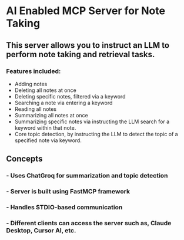# AI Enabled MCP Server for Note Taking
## This server allows you to instruct an LLM to perform note taking and retrieval tasks.
### Features included:
- Adding notes
- Deleting all notes at once
- Deleting specific notes, filtered via a keyword
- Searching a note via entering a keyword
- Reading all notes 
- Summarizing all notes at once
- Summarizing specific notes via instructing the LLM search for a keyword within that note.
- Core topic detection, by instructing the LLM to detect the topic of a specified note via keyword.


## Concepts
### - Uses ChatGroq for summarization and topic detection
### - Server is built using FastMCP framework
### - Handles STDIO-based communication
### - Different clients can access the server such as, Claude Desktop, Cursor AI, etc.